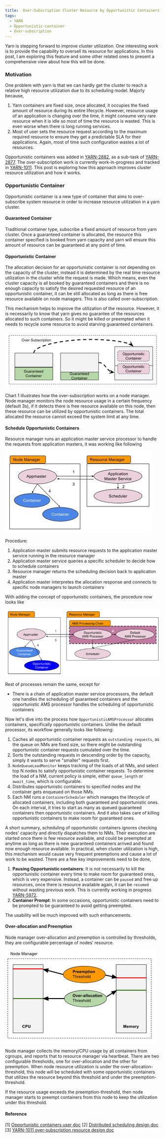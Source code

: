 ```yaml
---
title:  Over-Subscription Cluster Resource by Opportunistic Containers
tags:
  - YARN
  - Opportunistic-container
  - Over-subscription
---
```


Yarn is stepping forward to improve cluster utilization. One interesting work is
to provide the capability to oversell its resource for applications. In this post,
I am exploring this feature and some other related ones to present a comprehensive
view about how this will be done.

<!--more-->

### Motivation

One problem with yarn is that we can hardly get the cluster to reach a relative
high resource utilization due to its scheduling model. Majorly because,

1. Yarn containers are fixed size, once allocated, it occupies the fixed amount
of resource during its entire lifecycle. However, resource usage of an application
is changing over the time, it might consume very rare resource when it is idle
so most of time the resource is wasted. This is even worse when there is long running services.
2. Most of user sets the resource request according to the maximum required
resource to ensure they get a predictable SLA for their applications. Again,
most of time such configuration wastes a lot of resources.

Opportunistic containers was added in [YARN-2882](https://issues.apache.org/jira/browse/YARN-2882), as a sub-task of [YARN-2877](https://issues.apache.org/jira/browse/YARN-2877). The over-subscription work is currently work-in-progress and tracked in [YARN-1011](https://issues.apache.org/jira/browse/YARN-1011). This post is exploring how this approach improves cluster resource utilization and how it works.

### Opportunistic Container

Opportunistic container is a new type of container that aims to over-subscribe system resource in order to increase resource utilization in a yarn cluster.

#### Guaranteed Container

Traditional container type, subscribe a fixed amount of resource from yarn cluster. Once a guaranteed container is allocated, the resource this container specified is booked from yarn capacity and yarn will ensure this amount of resource can be guaranteed at any point of time.

#### Opportunistic Container

The allocation decision for an opportunistic container is not depending on the capacity of the cluster, instead it is determined by the real time resource utilization in the cluster while the request is made. Which means, even the cluster capacity is all booked by guaranteed containers and there is no enough capacity to satisfy the desired requested resource of an
opportunistic container, it can be still allocated as long as there is free resource available on node managers. This is also called over-subscription.

This mechanism helps to improve the utilization of the resource. However, it is necessarily to know that yarn gives no guarantee of the resources allocated to such containers. So it might be killed or preempted when it needs to recycle some resource to avoid starving guaranteed containers.

![Chart 1. Over-subscription](/assets/yarn-over-subscription-1.jpg)

Chart 1 illustrates how the over-subscription works on a node manager. Node manager monitors the node resource usage in a certain frequency (default 3s), if it detects there is free resource available on this node, then these resource can be utilized by opportunistic containers. The total allocated the resource cannot exceed the system limit at any time.

#### Schedule Opportunistic Containers

Resource manager runs an application master service processor to handle the requests from application masters, it was working like following

![Char 2 - Current Scheduling Logic](/assets/yarn-over-subscription-2.jpg)

Procedure:

1. Application master submits resource requests to the application master service running in the resource manager
2. Application master service queries a specific scheduler to decide how to schedule containers
3. Resource manager returns the scheduling decision back to application master
4. Application master interpretes the allocation response and connects to specific node managers to launch containers

With adding the concept of opportunistic containers, the procedure now looks like

![Char 3 - Scheduling Guaranteed and Opportunistic Containers](/assets/yarn-over-subscription-3.jpg)

Rest of processes remain the same, except for

* There is a chain of application master service processors, the default one handles the scheduling of guaranteed containers and the opportunistic AMS processor handles the scheduling of opportunistic containers

Now let's dive into the process how `OpportunisticAMSProcessor` allocates containers, specifically opportunistic containers. Unlike the default processor, its workflow generally looks like following:

1. Caches all opportunistic container requests as `outstanding requests`, as the queue on NMs are fixed size, so there might be outstanding opportunistic container requests cumulated over the time.
2. Sorts the outstanding requests in descending order by the capacity, simply it wants to serve "smaller" requests first.
3. `NodeQueueLoadMonitor` keeps tracking of the loads of all NMs, and select top N nodes to satisfy opportunistic container requests. To determine the load of a NM, current policy is simple, either `queue_length` or `await_time`, which is configurable.
4. Distributes opportunistic containers to specified nodes and the container gets enqueued on those NMs.
5. Each NM runs a `ContainerScheduler` which manages the lifecycle of allocated containers, including both guaranteed and opportunistic ones. On each interval, it tries to start as many as queued guaranteed containers then opportunistic containers. And it also takes care of killing opportunistic containers to make room for guaranteed ones.

A short summary, scheduling of opportunistic containers ignores checking nodes' capacity and directly dispatches them to NMs. Their execution are started once there is few resource available, and could be preempted at anytime as long as there is new guaranteed containers arrived and found now enough resource available. In practical, when cluster utilization is high, this mechanism would cause very frequent preemptions and cause a lot of work to be wasted. There are a few key improvements need to be done,

1. **Pausing Opportunistic containers**: It is not necessarily to kill the opportunistic container every time to make room for guaranteed ones, which is very expensive. Instead, a container can be `paused` and free up resources, once there is resource available again, it can be `resumed` without wasting previous work. This is currently working in progress [YARN-5972](https://issues.apache.org/jira/browse/YARN-5972).
2. **Container Prompt**: In some occasions, opportunistic containers need to be prompted to be guaranteed to avoid getting preempted.

The usability will be much improved with such enhancements.

#### Over-allocation and Preemption

Node manager over-allocation and preemption is controlled by thresholds, they are configurable percentage of nodes’ resource.

![Chart 4 - Over-allocation and Preemption](/assets/yarn-over-subscription-4.jpg)

Node manager collects the memory/CPU usage by all containers from cgroups, and reports that to resource manager via heartbeat. There are two configurable thresholds, one for over-allocation and the other for preemption. When node resource utilization is under the over-allocation-threshold, this node will be scheduled with some opportunistic containers that utilizes the resource beyond this threshold and under the preemption-threshold.

If the resource usage exceeds the preemption-threshold, then node manager starts to preempt containers from this node to keep the utilization under this threshold.

#### Reference

[1] [Opportunistic containers user doc](https://hadoop.apache.org/docs/current/hadoop-yarn/hadoop-yarn-site/OpportunisticContainers.html)
[2] [Distributed scheduling design doc](https://issues.apache.org/jira/secure/attachment/12739093/distributed-scheduling-design-doc_v1.pdf)
[3] [YARN-1011 over-subscription resource design doc](https://issues.apache.org/jira/secure/attachment/12874299/yarn-1011-design-v3.pdf)
